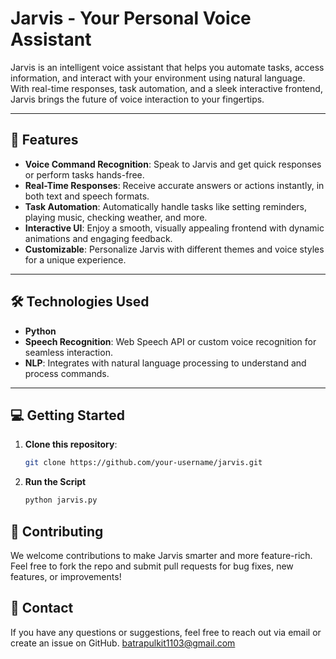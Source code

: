 # Jarvis - Your Personal Voice Assistant

Jarvis is an intelligent voice assistant that helps you automate tasks, access information, and interact with your environment using natural language. With real-time responses, task automation, and a sleek interactive frontend, Jarvis brings the future of voice interaction to your fingertips.

---

## 🚀 Features

- **Voice Command Recognition**: Speak to Jarvis and get quick responses or perform tasks hands-free.
- **Real-Time Responses**: Receive accurate answers or actions instantly, in both text and speech formats.
- **Task Automation**: Automatically handle tasks like setting reminders, playing music, checking weather, and more.
- **Interactive UI**: Enjoy a smooth, visually appealing frontend with dynamic animations and engaging feedback.
- **Customizable**: Personalize Jarvis with different themes and voice styles for a unique experience.

---

## 🛠️ Technologies Used
- **Python**
- **Speech Recognition**: Web Speech API or custom voice recognition for seamless interaction.
- **NLP**: Integrates with natural language processing to understand and process commands.

---

## 💻 Getting Started

1. **Clone this repository**:
   ```bash
   git clone https://github.com/your-username/jarvis.git
   ```
2. **Run the Script**
   ```bash
   python jarvis.py
   ```

## 🌱 Contributing
We welcome contributions to make Jarvis smarter and more feature-rich. Feel free to fork the repo and submit pull requests for bug fixes, new features, or improvements!

## 📧 Contact
If you have any questions or suggestions, feel free to reach out via email or create an issue on GitHub.
batrapulkit1103@gmail.com


